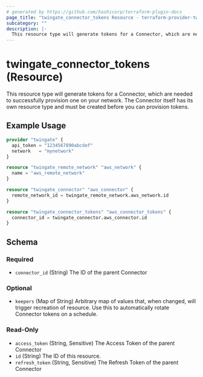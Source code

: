```yaml
---
# generated by https://github.com/hashicorp/terraform-plugin-docs
page_title: "twingate_connector_tokens Resource - terraform-provider-twingate-vmanilo"
subcategory: ""
description: |-
  This resource type will generate tokens for a Connector, which are needed to successfully provision one on your network. The Connector itself has its own resource type and must be created before you can provision tokens.
---
```


# twingate_connector_tokens (Resource)

This resource type will generate tokens for a Connector, which are needed to successfully provision one on your network. The Connector itself has its own resource type and must be created before you can provision tokens.

## Example Usage

```terraform
provider "twingate" {
  api_token = "1234567890abcdef"
  network   = "mynetwork"
}

resource "twingate_remote_network" "aws_network" {
  name = "aws_remote_network"
}

resource "twingate_connector" "aws_connector" {
  remote_network_id = twingate_remote_network.aws_network.id
}

resource "twingate_connector_tokens" "aws_connector_tokens" {
  connector_id = twingate_connector.aws_connector.id
}
```

<!-- schema generated by tfplugindocs -->
## Schema

### Required

- `connector_id` (String) The ID of the parent Connector

### Optional

- `keepers` (Map of String) Arbitrary map of values that, when changed, will trigger recreation of resource. Use this to automatically rotate Connector tokens on a schedule.

### Read-Only

- `access_token` (String, Sensitive) The Access Token of the parent Connector
- `id` (String) The ID of this resource.
- `refresh_token` (String, Sensitive) The Refresh Token of the parent Connector
